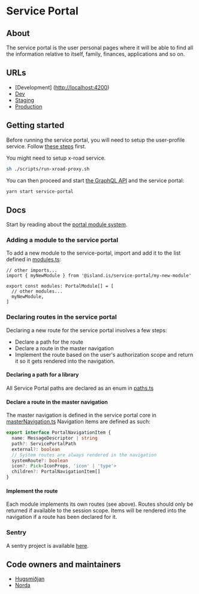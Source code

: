 # Service Portal

## About

The service portal is the user personal pages where it will be able to find all the information relative to itself, family, finances, applications and so on.

## URLs

- [Development] (<http://localhost:4200>)
- [Dev](https://beta.dev01.devland.is/minarsidur)
- [Staging](https://beta.staging01.devland.is/minarsidur)
- [Production](https://island.is/minarsidur)

## Getting started

Before running the service portal, you will need to setup the user-profile service. Follow [these steps](../services/user-profile/README.md#initial-setup) first.

You might need to setup x-road service.

```bash
sh ./scripts/run-xroad-proxy.sh
```

You can then proceed and start [the GraphQL API](../api/README.md#getting-started) and the service portal:

```bash
yarn start service-portal
```

## Docs

Start by reading about the [portal module system](../../libs/portals/core/README.md).

### Adding a module to the service portal

To add a new module to the service-portal, import and add it to the list defined in [modules.ts](./src/store/modules.ts):

```tsx
// other imports...
import { myNewModule } from '@island.is/service-portal/my-new-module'

export const modules: PortalModule[] = [
  // other modules...
  myNewModule,
]
```

### Declaring routes in the service portal

Declaring a new route for the service portal involves a few steps:

- Declare a path for the route
- Declare a route in the master navigation
- Implement the route based on the user's authorization scope and return it so it gets rendered into the navigation.

#### Declaring a path for a library

All Service Portal paths are declared as an enum in [paths.ts](../../libs/service-portal/core/src/lib/navigation/paths.ts)

#### Declare a route in the master navigation

The master navigation is defined in the service portal core in [masterNavigation.ts](../../libs/service-portal/core/src/lib/navigation/masterNavigation.ts)
Navigation items are defined as such:

```typescript
export interface PortalNavigationItem {
  name: MessageDescriptor | string
  path?: ServicePortalPath
  external?: boolean
  // System routes are always rendered in the navigation
  systemRoute?: boolean
  icon?: Pick<IconProps, 'icon' | 'type'>
  children?: PortalNavigationItem[]
}
```

#### Implement the route

Each module implements its own routes (see above). Routes should only be returned if available to the session scope. Items will be rendered into the navigation if a route has been declared for it.

### Sentry

A sentry project is available [here](https://sentry.io/organizations/island_is/issues/?project=5501494).

## Code owners and maintainers

- [Hugsmiðjan](https://github.com/orgs/island-is/teams/hugsmidjan)
- [Norda](https://github.com/orgs/island-is/teams/norda/members)
